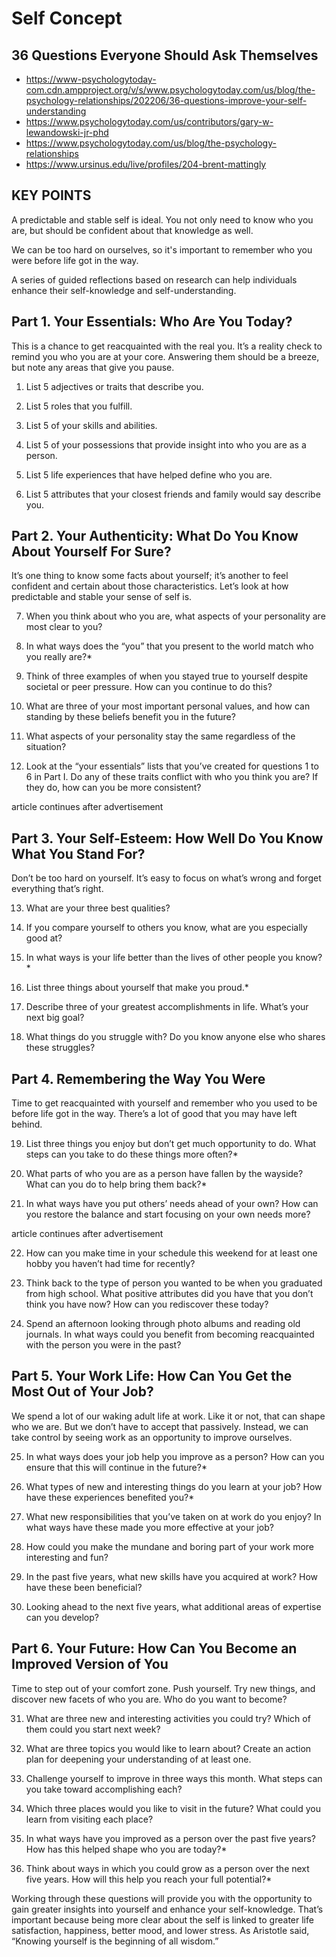 # Self Concept

## 36 Questions Everyone Should Ask Themselves

* https://www-psychologytoday-com.cdn.ampproject.org/v/s/www.psychologytoday.com/us/blog/the-psychology-relationships/202206/36-questions-improve-your-self-understanding
* https://www.psychologytoday.com/us/contributors/gary-w-lewandowski-jr-phd
* https://www.psychologytoday.com/us/blog/the-psychology-relationships
* https://www.ursinus.edu/live/profiles/204-brent-mattingly


## KEY POINTS

A predictable and stable self is ideal. You not only need to know who you are, but should be confident about that knowledge as well.

We can be too hard on ourselves, so it's important to remember who you were before life got in the way.

A series of guided reflections based on research can help individuals enhance their self-knowledge and self-understanding.


## Part 1. Your Essentials: Who Are You Today?
This is a chance to get reacquainted with the real you. It’s a reality check to remind you who you are at your core. Answering them should be a breeze, but note any areas that give you pause.

1. List 5 adjectives or traits that describe you.

2. List 5 roles that you fulfill.

3. List 5 of your skills and abilities.

4. List 5 of your possessions that provide insight into who you are as a person.

5. List 5 life experiences that have helped define who you are.

6. List 5 attributes that your closest friends and family would say describe you.

## Part 2. Your Authenticity: What Do You Know About Yourself For Sure?
It’s one thing to know some facts about yourself; it’s another to feel confident and certain about those characteristics. Let’s look at how predictable and stable your sense of self is.

7. When you think about who you are, what aspects of your personality are most clear to you?

8. In what ways does the “you” that you present to the world match who you really are?*

9. Think of three examples of when you stayed true to yourself despite societal or peer pressure. How can you continue to do this?

10. What are three of your most important personal values, and how can standing by these beliefs benefit you in the future?

11. What aspects of your personality stay the same regardless of the situation?

12. Look at the “your essentials” lists that you’ve created for questions 1 to 6 in Part I. Do any of these traits conflict with who you think you are? If they do, how can you be more consistent?

article continues after advertisement

## Part 3. Your Self-Esteem: How Well Do You Know What You Stand For?
Don’t be too hard on yourself. It’s easy to focus on what’s wrong and forget everything that’s right.

13. What are your three best qualities?

14. If you compare yourself to others you know, what are you especially good at?

15. In what ways is your life better than the lives of other people you know?*

16. List three things about yourself that make you proud.*

17. Describe three of your greatest accomplishments in life. What’s your next big goal?

18. What things do you struggle with? Do you know anyone else who shares these struggles?

## Part 4. Remembering the Way You Were
Time to get reacquainted with yourself and remember who you used to be before life got in the way. There’s a lot of good that you may have left behind.

19. List three things you enjoy but don’t get much opportunity to do. What steps can you take to do these things more often?*

20. What parts of who you are as a person have fallen by the wayside? What can you do to help bring them back?*

21. In what ways have you put others’ needs ahead of your own? How can you restore the balance and start focusing on your own needs more?

article continues after advertisement

22. How can you make time in your schedule this weekend for at least one hobby you haven’t had time for recently?

23. Think back to the type of person you wanted to be when you graduated from high school. What positive attributes did you have that you don’t think you have now? How can you rediscover these today?

24. Spend an afternoon looking through photo albums and reading old journals. In what ways could you benefit from becoming reacquainted with the person you were in the past?

## Part 5. Your Work Life: How Can You Get the Most Out of Your Job?
We spend a lot of our waking adult life at work. Like it or not, that can shape who we are. But we don’t have to accept that passively. Instead, we can take control by seeing work as an opportunity to improve ourselves.

25. In what ways does your job help you improve as a person? How can you ensure that this will continue in the future?*

26. What types of new and interesting things do you learn at your job? How have these experiences benefited you?*

27. What new responsibilities that you’ve taken on at work do you enjoy? In what ways have these made you more effective at your job?

28. How could you make the mundane and boring part of your work more interesting and fun?

29. In the past five years, what new skills have you acquired at work? How have these been beneficial?

30. Looking ahead to the next five years, what additional areas of expertise can you develop?

## Part 6. Your Future: How Can You Become an Improved Version of You
Time to step out of your comfort zone. Push yourself. Try new things, and discover new facets of who you are. Who do you want to become?

31. What are three new and interesting activities you could try? Which of them could you start next week?

32. What are three topics you would like to learn about? Create an action plan for deepening your understanding of at least one.

33. Challenge yourself to improve in three ways this month. What steps can you take toward accomplishing each?

34. Which three places would you like to visit in the future? What could you learn from visiting each place?

35. In what ways have you improved as a person over the past five years? How has this helped shape who you are today?*

36. Think about ways in which you could grow as a person over the next five years. How will this help you reach your full potential?*

Working through these questions will provide you with the opportunity to gain greater insights into yourself and enhance your self-knowledge. That’s important because being more clear about the self is linked to greater life satisfaction, happiness, better mood, and lower stress. As Aristotle said, “Knowing yourself is the beginning of all wisdom.”